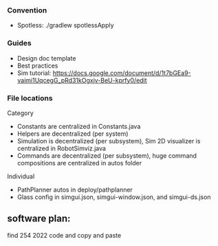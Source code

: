 ### Convention
* Spotless: ./gradlew spotlessApply

### Guides
* Design doc template
* Best practices
* Sim tutorial: https://docs.google.com/document/d/1t7bGEa9-vaimi1UqcegG_pRd31kOgxjv-BeU-kprfy0/edit

### File locations
Category
* Constants are centralized in Constants.java
* Helpers are decentralized (per system)
* Simulation is decentralized (per subsystem), Sim 2D visualizer is centralized in RobotSimviz.java
* Commands are decentralized (per subsystem), huge command compositions are centralized in autos folder

Individual
* PathPlanner autos in deploy/pathplanner
* Glass config in simgui.json, simgui-window.json, and simgui-ds.json

## software plan:

find 254 2022 code  and copy and paste
